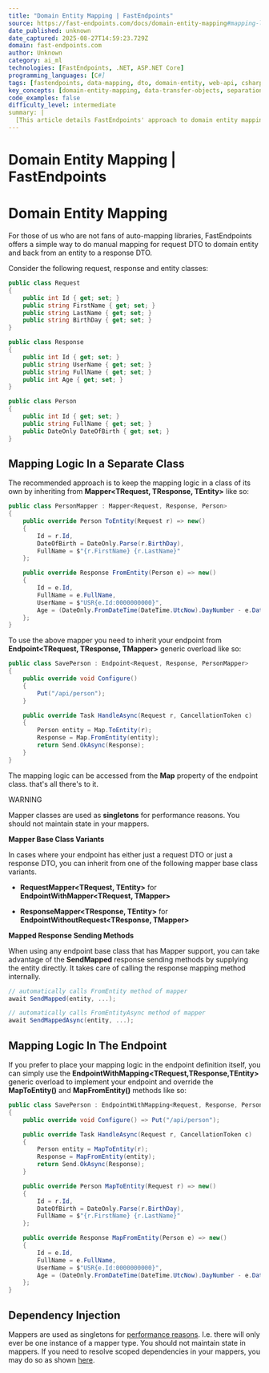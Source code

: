 ```yaml
---
title: "Domain Entity Mapping | FastEndpoints"
source: https://fast-endpoints.com/docs/domain-entity-mapping#mapping-logic-in-the-endpoint
date_published: unknown
date_captured: 2025-08-27T14:59:23.729Z
domain: fast-endpoints.com
author: Unknown
category: ai_ml
technologies: [FastEndpoints, .NET, ASP.NET Core]
programming_languages: [C#]
tags: [fastendpoints, data-mapping, dto, domain-entity, web-api, csharp, dotnet, code-organization, api-development]
key_concepts: [domain-entity-mapping, data-transfer-objects, separation-of-concerns, dependency-injection, singleton-pattern, api-endpoints, code-organization]
code_examples: false
difficulty_level: intermediate
summary: |
  [This article details FastEndpoints' approach to domain entity mapping, offering a flexible alternative to auto-mapping libraries. It presents two primary methods: defining mapping logic in a dedicated `Mapper<TRequest, TResponse, TEntity>` class or directly within the endpoint using `EndpointWithMapping<TRequest, TResponse, TEntity>`. The framework provides specialized base classes and `SendMapped` methods to streamline the process. A crucial point highlighted is that mapper classes are singletons for performance, emphasizing the need to avoid maintaining state within them, though dependency injection is supported for resolving scoped services.]
---
```

# Domain Entity Mapping | FastEndpoints

# Domain Entity Mapping

For those of us who are not fans of auto-mapping libraries, FastEndpoints offers a simple way to do manual mapping for request DTO to domain entity and back from an entity to a response DTO.

Consider the following request, response and entity classes:

```csharp
public class Request
{
    public int Id { get; set; }
    public string FirstName { get; set; }
    public string LastName { get; set; }
    public string BirthDay { get; set; }
}

public class Response
{
    public int Id { get; set; }
    public string UserName { get; set; }
    public string FullName { get; set; }
    public int Age { get; set; }
}

public class Person
{
    public int Id { get; set; }
    public string FullName { get; set; }
    public DateOnly DateOfBirth { get; set; }
}
```

## Mapping Logic In a Separate Class

The recommended approach is to keep the mapping logic in a class of its own by inheriting from **Mapper<TRequest, TResponse, TEntity>** like so:

```csharp
public class PersonMapper : Mapper<Request, Response, Person>
{
    public override Person ToEntity(Request r) => new()
    {
        Id = r.Id,
        DateOfBirth = DateOnly.Parse(r.BirthDay),
        FullName = $"{r.FirstName} {r.LastName}"
    };

    public override Response FromEntity(Person e) => new()
    {
        Id = e.Id,
        FullName = e.FullName,
        UserName = $"USR{e.Id:0000000000}",
        Age = (DateOnly.FromDateTime(DateTime.UtcNow).DayNumber - e.DateOfBirth.DayNumber) / 365,
    };
}
```

To use the above mapper you need to inherit your endpoint from **Endpoint<TRequest, TResponse, TMapper>** generic overload like so:

```csharp
public class SavePerson : Endpoint<Request, Response, PersonMapper>
{
    public override void Configure()
    {
        Put("/api/person");
    }

    public override Task HandleAsync(Request r, CancellationToken c)
    {
        Person entity = Map.ToEntity(r);
        Response = Map.FromEntity(entity);
        return Send.OkAsync(Response);
    }
}
```

The mapping logic can be accessed from the **Map** property of the endpoint class. that's all there's to it.

WARNING

Mapper classes are used as **singletons** for performance reasons. You should not maintain state in your mappers.

**Mapper Base Class Variants**

In cases where your endpoint has either just a request DTO or just a response DTO, you can inherit from one of the following mapper base class variants.

*   **RequestMapper<TRequest, TEntity>** for **EndpointWithMapper<TRequest, TMapper>**
    
*   **ResponseMapper<TResponse, TEntity>** for **EndpointWithoutRequest<TResponse, TMapper>**
    

**Mapped Response Sending Methods**

When using any endpoint base class that has Mapper support, you can take advantage of the **SendMapped** response sending methods by supplying the entity directly. It takes care of calling the response mapping method internally.

```csharp
// automatically calls FromEntity method of mapper
await SendMapped(entity, ...);

// automatically calls FromEntityAsync method of mapper
await SendMappedAsync(entity, ...);
```

## Mapping Logic In The Endpoint

If you prefer to place your mapping logic in the endpoint definition itself, you can simply use the **EndpointWithMapping<TRequest,TResponse,TEntity>** generic overload to implement your endpoint and override the **MapToEntity()** and **MapFromEntity()** methods like so:

```csharp
public class SavePerson : EndpointWithMapping<Request, Response, Person>
{
    public override void Configure() => Put("/api/person");

    public override Task HandleAsync(Request r, CancellationToken c)
    {
        Person entity = MapToEntity(r);
        Response = MapFromEntity(entity);
        return Send.OkAsync(Response);
    }

    public override Person MapToEntity(Request r) => new()
    {
        Id = r.Id,
        DateOfBirth = DateOnly.Parse(r.BirthDay),
        FullName = $"{r.FirstName} {r.LastName}"
    };

    public override Response MapFromEntity(Person e) => new()
    {
        Id = e.Id,
        FullName = e.FullName,
        UserName = $"USR{e.Id:0000000000}",
        Age = (DateOnly.FromDateTime(DateTime.UtcNow).DayNumber - e.DateOfBirth.DayNumber) / 365,
    };
}
```

## Dependency Injection

Mappers are used as singletons for [performance reasons](/benchmarks). I.e. there will only ever be one instance of a mapper type. You should not maintain state in mappers. If you need to resolve scoped dependencies in your mappers, you may do so as shown [here](dependency-injection#entity-mapper-dependencies).